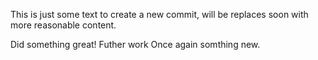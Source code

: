 This is just some text to create a new commit, will be replaces soon 
with more reasonable content.

Did something great!
Futher work
Once again somthing new.
